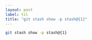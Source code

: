 ```yaml
---
layout: post
label: til
title: "git stash show -p stash@{1}"
---
```


```sh
git stash show -p stash@{1}
```

